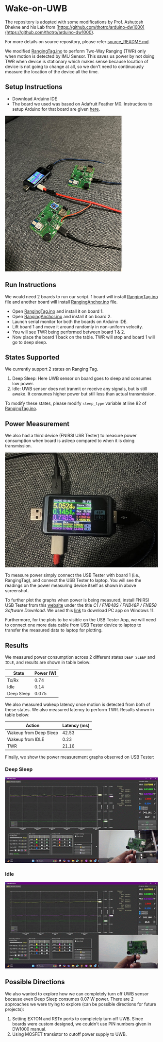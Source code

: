 # Wake-on-UWB

The repository is adopted with some modifications by Prof. Ashutosh Dhekne and his Lab from [https://github.com/thotro/arduino-dw1000](https://github.com/thotro/arduino-dw1000).

For more details on source repository, please refer [source_README.md](source_README.md).

We modified [RangingTag.ino](examples/RangingTag/RangingTag.ino) to perform Two-Way Ranging (TWR) only when motion is detected by IMU Sensor. This saves us power by not doing TWR when device is stationary which makes sense because location of device is not going to change at all, so we don't need to continuously measure the location of the device all the time.

## Setup Instructions
- Download Arduino IDE
- The board we used was based on Adafruit Feather M0. Instructions to setup Arduino for that board are given [here](https://learn.adafruit.com/adafruit-feather-m0-basic-proto/setup).

![boards](docs/images/boards.jpg)

## Run Instructions
We would need 2 boards to run our script. 1 board will install [RangingTag.ino](examples/RangingTag/RangingTag.ino) file and another board will install [RangingAnchor.ino](examples/RangingAnchor/RangingAnchor.ino) file.
- Open [RangingTag.ino](examples/RangingTag/RangingTag.ino) and install it on board 1.
- Open [RangingAnchor.ino](examples/RangingAnchor/RangingAnchor.ino) and install it on board 2.
- Launch serial monitor for both the boards on Arduino IDE.
- Lift board 1 and move it around randomly in non-uniform velocity.
- You will see TWR being performed between board 1 & 2.
- Now place the board 1 back on the table. TWR will stop and board 1 will go to deep sleep.

## States Supported
We currently support 2 states on Ranging Tag.
1. Deep Sleep: Here UWB sensor on board goes to sleep and consumes low power.
2. Idle: UWB sensor does not tranmit or receive any signals, but is still awake. It consumes higher power but still less than actual transmission.

To modify these states, please modify `sleep_type` variable at line 82 of [RangingTag.ino](examples/RangingTag/RangingTag.ino).

## Power Measurement
We also had a third device (FNIRSI USB Tester) to measure power consumption when board is asleep compared to when it is doing transmission.

![tester](docs/images/usb_tester.jpg)

To measure power simply connect the USB Tester with board 1 (i.e., RangingTag), and connect the USB Tester to laptop. You will see the readings on the power measuring device itself as shown in above screenshot.

To further plot the graphs when power is being measured, install FNIRSI USB Tester from this [website](https://fnirsi.com/pages/software?srsltid=AfmBOop1ni8fPXsU__Wkx92gbpVZN43U4pW5O9PuCiZe_OiUnLuzoTtP) under the title *C1 / FNB48S / FNB48P / FNB58 Software Download*. We used this [link](https://www.mediafire.com/file/5hvgsrlps2ceqlu/FNIRSI-%25E6%25B5%258B%25E8%25AF%2595%25E4%25BB%25AA%25E4%25B8%258A%25E4%25BD%25) to download PC app on Windows 11.

Furthermore, for the plots to be visible on the USB Tester App, we will need to connect one more data cable from USB Tester device to laptop to transfer the measured data to laptop for plotting.

## Results

We measured power consumption across 2 different states `DEEP SLEEP` and `IDLE`, and results are shown in table below:

| State | Power (W) |
| ------|---------- |
| Tx/Rx | 0.74      |
| Idle  | 0.14      |
| Deep Sleep | 0.075 |

We also measured wakeup latency once motion is detected from both of these states. We also measured latency to perform TWR. Results shown in table below:

| Action | Latency (ms) |
|--------|--------------|
|Wakeup from Deep Sleep| 42.53 |
|Wakeup from IDLE | 0.23 |
|TWR | 21.16 |

Finally, we show the power measurement graphs observed on USB Tester:

### Deep Sleep
![deep_sleep](docs/images/deep_sleep.gif)

### Idle
![idle](docs/images/idle.gif)

## Possible Directions
We also wanted to explore how we can completely turn off UWB sensor because even Deep Sleep consumes 0.07 W power. There are 2 approaches we were trying to explore (can be possible directions for future projects):
1. Setting EXTON and RSTn ports to completely turn off UWB. Since boards were custom designed, we couldn't use PIN numbers given in DW1000 manual.
2. Using MOSFET transistor to cutoff power supply to UWB.
